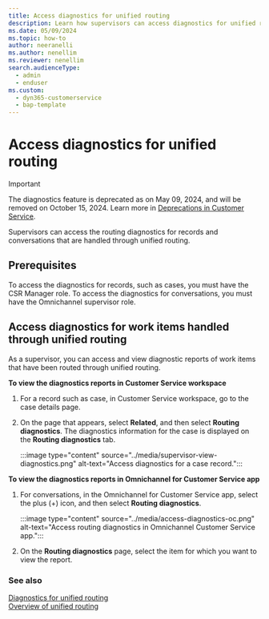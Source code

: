 ```yaml
---
title: Access diagnostics for unified routing
description: Learn how supervisors can access diagnostics for unified routing.
ms.date: 05/09/2024
ms.topic: how-to
author: neeranelli
ms.author: nenellim
ms.reviewer: nenellim
search.audienceType: 
  - admin
  - enduser
ms.custom: 
  - dyn365-customerservice
  - bap-template
---
```


# Access diagnostics for unified routing

> [!IMPORTANT]
> The diagnostics feature is deprecated as on May 09, 2024, and will be removed on October 15, 2024. Learn more in [Deprecations in Customer Service](../implement/deprecations-customer-service.md).

Supervisors can access the routing diagnostics for records and conversations that are handled through unified routing.

## Prerequisites

To access the diagnostics for records, such as cases, you must have the CSR Manager role. To access the diagnostics for conversations, you must have the Omnichannel supervisor role.

## Access diagnostics for work items handled through unified routing

As a supervisor, you can access and view diagnostic reports of work items that have been routed through unified routing.

**To view the diagnostics reports in Customer Service workspace**

1. For a record such as case, in Customer Service workspace, go to the case details page.

2. On the page that appears, select **Related**, and then select **Routing diagnostics**. The diagnostics information for the case is displayed on the **Routing diagnostics** tab.

    :::image type="content" source="../media/supervisor-view-diagnostics.png" alt-text="Access diagnostics for a case record.":::

**To view the diagnostics reports in Omnichannel for Customer Service app**

1. For conversations, in the Omnichannel for Customer Service app, select the plus (+) icon, and then select **Routing diagnostics**.

    :::image type="content" source="../media/access-diagnostics-oc.png" alt-text="Access routing diagnostics in Omnichannel Customer Service app.":::

2. On the **Routing diagnostics** page, select the item for which you want to view the report.


### See also

[Diagnostics for unified routing](../administer/unified-routing-diagnostics.md)  
[Overview of unified routing](../administer/overview-unified-routing.md)  
